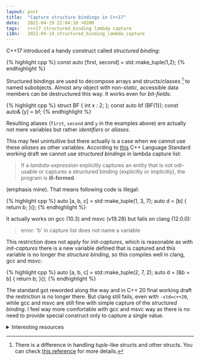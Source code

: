 ```yaml
---
layout: post
title:  "Capture structure bindings in C++17"
date:   2021-04-19 22:04:10 +0200
tags:   c++17 structured_binding lambda capture
i18n:   2021-04-19_structured_binding_lambda_capture
---
```

C++17 introduced a handy construct called *structured binding*:

{% highlight cpp %}
const auto [first, second] = std::make_tuple(1,2);
{% endhighlight %}

Structured bindings are used to decompose arrays and structs/classes [^1] to named subobjects. Almost any object with non-*static*, accessible data members can be destructured this way. It works even for *bit-field*s:

{% highlight cpp %}
struct BF {
  int x : 2;
};
const auto bf (BF{1});
const auto& [y] = bf;
{% endhighlight %}

Resulting aliases (`first`, `second` and `y` in the examples above) are actually not mere variables but rather *identifiers* or *aliases*.

This may feel unintuitive but there actually is a case when we cannot use these *aliases* as other variables. According to [this][cpp17-wd-n4713] C++ Language Standard working draft we cannot use *structured bindings* in lambda capture list:

> If a *lambda-expression* explicitly captures an entity that is not odr-usable or captures a structured binding (explicitly or implicitly), the program is  **ill-formed**.

(emphasis mine). That means following code is illegal:

{% highlight cpp %}
auto [a, b, c] = std::make_tuple(1, 3, 7);
auto d = [b] { return b; }();
{% endhighlight %}

It actually works on gcc (10.3) and msvc (v19.28) but fails on clang (12.0.0):

> error: 'b' in capture list does not name a variable

This restriction does not apply for *init-captures*, which is reasonable as with *init-captures* there is a new variable defined that is captured and this variable is no longer the *structure binding*, so this compiles well in clang, gcc and msvc:

{% highlight cpp %}
auto [a, b, c] = std::make_tuple(2, 7, 2);
auto d = [&b = b] { return b; }();
{% endhighlight %}

The standard got reworded along the way and in C++ 20 final working draft the restriction is no longer there. But clang still fails, even with `-std=c++20`, while gcc and msvc are still fine with simple capture of the *structured binding*. I feel way more comfortable with gcc and msvc way as there is no need to provide special construct only to capture a single value.

<details markdown="1" style="margin-bottom:16px">
<summary>Interesting resources</summary>
- [C++ Language Standard working draft N4713][cpp17-wd-n4713] (2017-11-27)
- [C++20 Language Standard final working draft N4861][cpp20-wd-n4861] (2020-04-01)
- [Why structured bindings can't declare variables?](https://www.reddit.com/r/cpp_questions/comments/e1ralf/why_structured_bindings_cant_declare_variables/) a Reddit post
- [Lambda implicit capture fails with variable declared from structured binding](https://stackoverflow.com/questions/46114214/lambda-implicit-capture-fails-with-variable-declared-from-structured-binding) Stack overflow thread
- [Reference capture of structured bindings: a Public Proposal](http://www.open-std.org/jtc1/sc22/wg21/docs/papers/2019/p1381r1.html) (2019-02-22)
- [Changes between C++17 and C++20 DIS](http://www.open-std.org/jtc1/sc22/wg21/docs/papers/2020/p2131r0.html) "Improvements for structured bindings" listed here (2020-03-02)
- [A brief introduction to C++ structured binding](https://devblogs.microsoft.com/oldnewthing/20201014-00/?p=104367) by Raymond on [devblogs.microsoft.com](https://devblogs.microsoft.com)
</details>


[^1]: There is a difference in handling *tuple*-like structs and other structs. You can check [this reference][cppref_sb] for more details.

[cppref_sb]: https://en.cppreference.com/w/cpp/language/structured_binding
[cpp17-wd-n4713]: http://www.open-std.org/jtc1/sc22/wg21/docs/papers/2017/n4713.pdf
[cpp20-wd-n4861]: http://open-std.org/jtc1/sc22/wg21/docs/papers/2020/n4861.pdf
